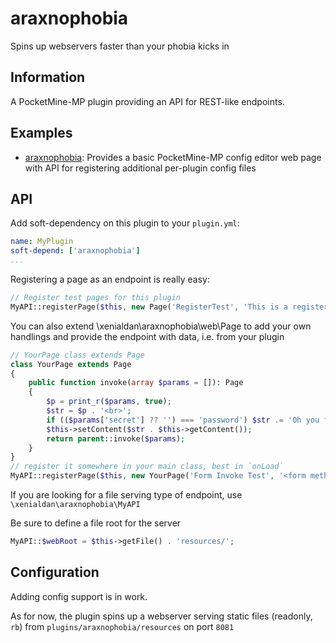 # araxnophobia
Spins up webservers faster than your phobia kicks in
## Information
A PocketMine-MP plugin providing an API for REST-like endpoints.
## Examples
- [araxnophobia](https://github.com/thebigsmilexd/araxnophobia): Provides a basic PocketMine-MP config editor web page with API for registering additional per-plugin config files
## API
Add soft-dependency on this plugin to your `plugin.yml`:
```yml
name: MyPlugin
soft-depend: ['araxnophobia']
...
```
Registering a page as an endpoint is really easy:
```php
// Register test pages for this plugin
MyAPI::registerPage($this, new Page('RegisterTest', 'This is a registered test page'));
```
You can also extend \xenialdan\araxnophobia\web\Page to add your own handlings and provide the endpoint with data, i.e. from your plugin
```php
// YourPage class extends Page
class YourPage extends Page
{
	public function invoke(array $params = []): Page
	{
		$p = print_r($params, true);
		$str = $p . '<br>';
		if (($params['secret'] ?? '') === 'password') $str .= 'Oh you figured out my secret!<br>';
		$this->setContent($str . $this->getContent());
		return parent::invoke($params);
	}
}
// register it somewhere in your main class, best in `onLoad`
MyAPI::registerPage($this, new YourPage('Form Invoke Test', '<form method="post"><input type="text" name="secret" placeholder="Psst: try >password<"><button type="submit">Send</button></form><br>'));
```
If you are looking for a file serving type of endpoint, use `\xenialdan\araxnophobia\MyAPI`

Be sure to define a file root for the server
```php
MyAPI::$webRoot = $this->getFile() . 'resources/';
```
## Configuration
Adding config support is in work.

As for now, the plugin spins up a webserver serving static files (readonly, `rb`) from `plugins/araxnophobia/resources` on port `8081`
